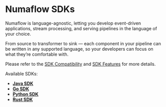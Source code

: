 # Numaflow SDKs

Numaflow is language-agnostic, letting you develop event-driven applications, stream processing, and serving pipelines 
in the language of your choice.

From source to transformer to sink — each component in your pipeline can be written in any supported language, so your 
developers can focus on what they’re comfortable with.

Please refer to the [SDK Compatibility](./compatibility.md) and [SDK Features](./features.md) for more details.

Available SDKs:

- [**Java SDK**](https://github.com/numaproj/numaflow-java)  
- [**Go SDK**](https://github.com/numaproj/numaflow-go)  
- [**Python SDK**](https://github.com/numaproj/numaflow-python)  
- [**Rust SDK**](https://github.com/numaproj/numaflow-rs)
